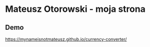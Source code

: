 # Mateusz Otorowski - moja strona

## Demo

https://mynameisnotmateusz.github.io/currency-converter/
